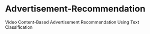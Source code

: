 # Advertisement-Recommendation
Video Content-Based Advertisement Recommendation Using Text Classification
